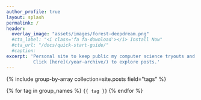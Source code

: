 ```yaml
---
author_profile: true
layout: splash
permalink: /
header:
  overlay_image: "assets/images/forest-deepdream.png"
  #cta_label: "<i class='fa fa-download'></i> Install Now"
  #cta_url: "/docs/quick-start-guide/"
  #caption:
excerpt: 'Personal site to keep public my computer science tryouts and experiments.
          Click [here](/year-archive/) to explore posts.'
---
```

{% include group-by-array collection=site.posts field="tags" %}

{% for tag in group_names %} `{{ tag }}` {% endfor %}
